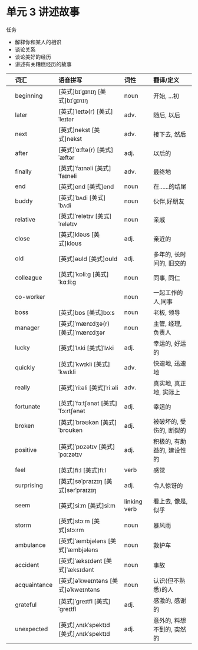 # **单元** **3** 讲述故事

任务

- 解释你和某人的相识
- 谈论关系
- 谈论美好的经历
- 讲述有关糟糕经历的故事

|      | 词汇         | 语音拼写                                | 词性         | 翻译/定义                  |
| :--- | :----------- | :-------------------------------------- | :----------- | :------------------------- |
|      | beginning    | [英式]bɪˈɡɪnɪŋ [美式]bɪˈɡɪnɪŋ           | noun         | 开始, ...初                |
|      | later        | [英式]ˈleɪtə(r) [美式]ˈleɪtər           | adv.         | 随后, 以后                 |
|      | next         | [英式]nekst [美式]nekst                 | adv.         | 接下去, 然后               |
|      | after        | [英式]ˈɑːftə(r) [美式]ˈæftər            | adj.         | 以后的                     |
|      | finally      | [英式]ˈfaɪnəli [美式]ˈfaɪnəli           | adv.         | 最终地                     |
|      | end          | [英式]end [美式]end                     | noun         | 在......的结尾             |
|      | buddy        | [英式]ˈbʌdi [美式]ˈbʌdi                 | noun         | 伙伴,好朋友                |
|      | relative     | [英式]ˈrelətɪv [美式]ˈrelətɪv           | noun         | 亲戚                       |
|      | close        | [英式]kləʊs [美式]kloʊs                 | adj.         | 亲近的                     |
|      | old          | [英式]əʊld [美式]oʊld                   | adj.         | 多年的, 长时间的, 旧交的   |
|      | colleague    | [英式]ˈkɒliːɡ [美式]ˈkɑːliːɡ            | noun         | 同事, 同仁                 |
|      | co-worker    |                                         | noun         | 一起工作的人,同事          |
|      | boss         | [英式]bɒs [美式]bɔːs                    | noun         | 老板, 领导                 |
|      | manager      | [英式]ˈmænɪdʒə(r) [美式]ˈmænɪdʒər       | noun         | 主管, 经理, 负责人         |
|      | lucky        | [英式]ˈlʌki [美式]ˈlʌki                 | adj.         | 幸运的, 好运的             |
|      | quickly      | [英式]ˈkwɪkli [美式]ˈkwɪkli             | adv.         | 快速地, 迅速地             |
|      | really       | [英式]ˈriːəli [美式]ˈriːəli             | adv.         | 真实地, 真正地, 实际上     |
|      | fortunate    | [英式]ˈfɔːtʃənət [美式]ˈfɔːrtʃənət      | adj.         | 幸运的                     |
|      | broken       | [英式]ˈbrəʊkən [美式]ˈbroʊkən           | adj.         | 被破坏的, 受伤的, 断裂的   |
|      | positive     | [英式]ˈpɒzətɪv [美式]ˈpɑːzətɪv          | adj.         | 积极的, 有助益的, 建设性的 |
|      | feel         | [英式]fiːl [美式]fiːl                   | verb         | 感觉                       |
|      | surprising   | [英式]səˈpraɪzɪŋ [美式]sərˈpraɪzɪŋ      | adj.         | 令人惊讶的                 |
|      | seem         | [英式]siːm [美式]siːm                   | linking verb | 看上去, 像是, 似乎         |
|      | storm        | [英式]stɔːm [美式]stɔːrm                | noun         | 暴风雨                     |
|      | ambulance    | [英式]ˈæmbjələns [美式]ˈæmbjələns       | noun         | 救护车                     |
|      | accident     | [英式]ˈæksɪdənt [美式]ˈæksɪdənt         | noun         | 事故                       |
|      | acquaintance | [英式]əˈkweɪntəns [美式]əˈkweɪntəns     | noun         | 认识(但不熟悉)的人         |
|      | grateful     | [英式]ˈɡreɪtfl [美式]ˈɡreɪtfl           | adj.         | 感激的, 感谢的             |
|      | unexpected   | [英式]ˌʌnɪkˈspektɪd [美式]ˌʌnɪkˈspektɪd | adj.         | 意外的, 料想不到的, 突然的 |
